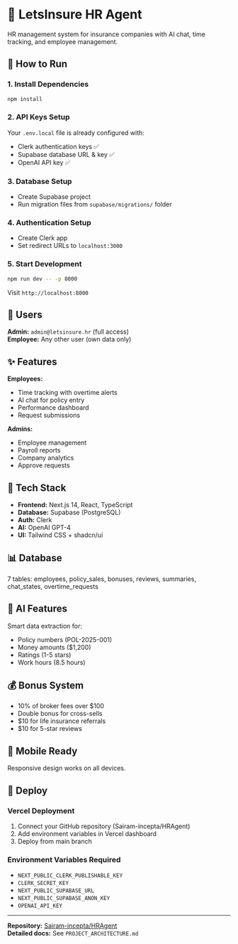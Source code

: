 # 🏢 LetsInsure HR Agent

HR management system for insurance companies with AI chat, time tracking, and employee management.

## 🚀 How to Run

### 1. Install Dependencies
```bash
npm install
```

### 2. API Keys Setup
Your `.env.local` file is already configured with:
- Clerk authentication keys ✅
- Supabase database URL & key ✅  
- OpenAI API key ✅

### 3. Database Setup
- Create Supabase project
- Run migration files from `supabase/migrations/` folder

### 4. Authentication Setup  
- Create Clerk app
- Set redirect URLs to `localhost:3000`

### 5. Start Development
```bash
npm run dev -- -p 8000
```

Visit `http://localhost:8000`

## 👥 Users

**Admin:** `admin@letsinsure.hr` (full access)  
**Employee:** Any other user (own data only)

## ✨ Features

**Employees:**
- Time tracking with overtime alerts
- AI chat for policy entry
- Performance dashboard
- Request submissions

**Admins:**
- Employee management
- Payroll reports
- Company analytics
- Approve requests

## 🔧 Tech Stack

- **Frontend:** Next.js 14, React, TypeScript
- **Database:** Supabase (PostgreSQL)
- **Auth:** Clerk
- **AI:** OpenAI GPT-4
- **UI:** Tailwind CSS + shadcn/ui

## 📊 Database

7 tables: employees, policy_sales, bonuses, reviews, summaries, chat_states, overtime_requests

## 🤖 AI Features

Smart data extraction for:
- Policy numbers (POL-2025-001)
- Money amounts ($1,200)
- Ratings (1-5 stars)
- Work hours (8.5 hours)

## 💰 Bonus System

- 10% of broker fees over $100
- Double bonus for cross-sells
- $10 for life insurance referrals
- $10 for 5-star reviews

## 📱 Mobile Ready

Responsive design works on all devices.

## 🚀 Deploy

### Vercel Deployment
1. Connect your GitHub repository (Sairam-incepta/HRAgent)
2. Add environment variables in Vercel dashboard
3. Deploy from main branch

### Environment Variables Required
- `NEXT_PUBLIC_CLERK_PUBLISHABLE_KEY`
- `CLERK_SECRET_KEY`
- `NEXT_PUBLIC_SUPABASE_URL`
- `NEXT_PUBLIC_SUPABASE_ANON_KEY`
- `OPENAI_API_KEY`

---

**Repository:** [Sairam-incepta/HRAgent](https://github.com/Sairam-incepta/HRAgent)  
**Detailed docs:** See `PROJECT_ARCHITECTURE.md`
